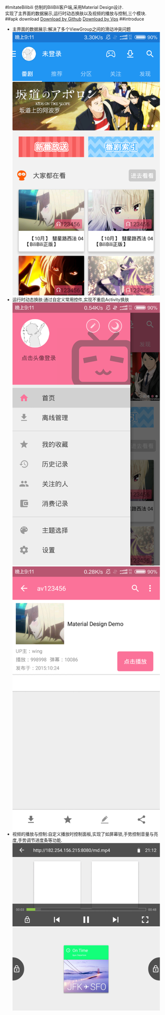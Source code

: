    #ImitateBilibili
   仿制的BiliBili客户端,采用Material Design设计.  
  实现了主界面的数据展示,运行时动态换肤以及视频的播放与控制,三个模块.
   ##apk download
  [Download by Github](https://github.com/ExcaliburZ/ImitateBilibili/blob/master/apk/zilizili-debug.apk)
  [Download by Vps](http://182.254.156.215:8080/zilizili-debug.apk)
##introduce
   - 主界面的数据展示:解决了多个ViewGroup之间的滑动冲突问题
   ![](https://github.com/ExcaliburZ/ImitateBilibili/blob/master/screenshot/main.png)
   - 运行时动态换肤:通过自定义常用控件,实现不重启Activity换肤
   ![](https://github.com/ExcaliburZ/ImitateBilibili/blob/master/screenshot/change_theme.png)
   ![](https://github.com/ExcaliburZ/ImitateBilibili/blob/master/screenshot/video_detail.png)
   - 视频的播放与控制:自定义播放时控制面板,实现了如屏幕锁,手势控制音量与亮度,手势调节进度条等功能.
   ![](https://github.com/ExcaliburZ/ImitateBilibili/blob/master/screenshot/play_controller.png)
   ![](https://github.com/ExcaliburZ/ImitateBilibili/blob/master/screenshot/screen_lock.png)


